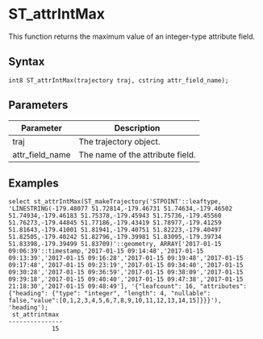 # ST\_attrIntMax

This function returns the maximum value of an integer-type attribute field.

## Syntax

```
int8 ST_attrIntMax(trajectory traj, cstring attr_field_name);
```

## Parameters

|Parameter|Description|
|---------|-----------|
|traj|The trajectory object.|
|attr\_field\_name|The name of the attribute field.|

## Examples

```
select st_attrIntMax(ST_makeTrajectory('STPOINT'::leaftype, 'LINESTRING(-179.48077 51.72814,-179.46731 51.74634,-179.46502 51.74934,-179.46183 51.75378,-179.45943 51.75736,-179.45560 51.76273,-179.44845 51.77186,-179.43419 51.78977,-179.41259 51.81643,-179.41001 51.81941,-179.40751 51.82223,-179.40497 51.82505,-179.40242 51.82796,-179.39981 51.83095,-179.39734 51.83398,-179.39499 51.83709)'::geometry, ARRAY['2017-01-15 09:06:39'::timestamp,'2017-01-15 09:14:48','2017-01-15 09:13:39','2017-01-15 09:16:28','2017-01-15 09:19:48','2017-01-15 09:17:48','2017-01-15 09:23:19','2017-01-15 09:34:40','2017-01-15 09:30:28','2017-01-15 09:36:59','2017-01-15 09:38:09','2017-01-15 09:39:18','2017-01-15 09:40:40','2017-01-15 09:47:38','2017-01-15 21:18:30','2017-01-15 09:48:49'], '{"leafcount": 16, "attributes": {"heading": {"type": "integer", "length": 4, "nullable": false,"value":[0,1,2,3,4,5,6,7,8,9,10,11,12,13,14,15]}}}'), 'heading'); 
 st_attrintmax 
---------------
            15
```

